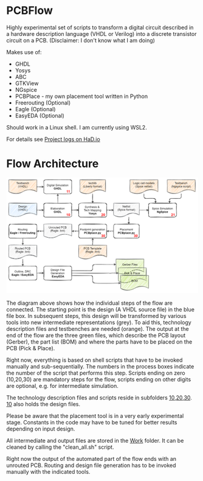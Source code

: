 # PCBFlow

Highly experimental set of scripts to transform a digital circuit described in a hardware description language (VHDL or Verilog) into a discrete transistor circuit on a PCB. (Disclaimer: I don't know what I am doing)

Makes use of:
-   GHDL
-   Yosys 
-   ABC
-   GTKView
-   NGspice
-   PCBPlace - my own placement tool written in Python
-   Freerouting (Optional)
-   Eagle (Optional)
-   EasyEDA (Optional)

Should work in a Linux shell. I am currently using WSL2. 

For details see [Project logs on HaD.io](https://hackaday.io/project/180839-vhdlverilog-to-discrete-logic-flow)

# Flow Architecture

![Flow Architecture](Images/flow_numbered.png)

The diagram above shows how the individual steps of the flow are connected. The starting point is the design (A VHDL source file) in the blue file box. In subsequent steps, this design will be transformed by various tools into new intermediate representations (grey). To aid this, technology description files and testbenches are needed (orange). The output at the end of the flow are the three green files, which describe the PCB layout (Gerber), the part list (BOM) and where the parts have to be placed on the PCB (Pick & Place).

Right now, everything is based on shell scripts that have to be invoked manually and sub-sequentially. The numbers in the process boxes indicate the number of the script that performs this step. Scripts ending on zero (10,20,30) are mandatory steps for the flow, scripts ending on other digits are optional, e.g. for intermediate simulation.

The technology description files and scripts reside in subfolders [10](10_HDL/),[20](20_SYNTH/),[30](30_PLACE/). [10](10_HDL/) also holds the design files.

Please be aware that the placement tool is in a very early experimental stage. Constants in the code may have to be tuned for better results depending on input design.

All intermediate and output files are stored in the [Work](Work/) folder. It can be cleaned by calling the "clean_all.sh" script.

Right now the output of the automated part of the flow ends with an unrouted PCB. Routing and design file generation has to be invoked manually with the indicated tools. 